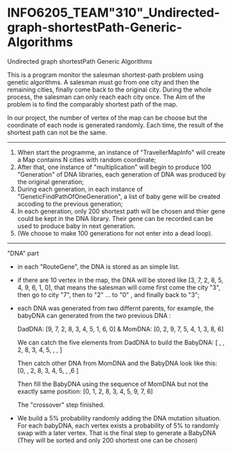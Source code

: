 # INFO6205_TEAM"310"_Undirected-graph-shortestPath-Generic-Algorithms
Undirected graph shortestPath Generic Algorithms

This is a program monitor the salesman shortest-path problem using genetic algorithms.
A salesman must go from one city and then the remaining cities, finally come back to the original city.
During the whole process, the salesman can only reach each city once.
The Aim of the problem is to find the comparably shortest path of the map.

In our project, the number of vertex of the map can be choose but the coordinate of each node is generated randomly.
Each time, the result of the shortest path can not be the same.

----------------------------------------------------------------------------------------------------------------

1. When start the programme, an instance of "TravellerMapInfo" will create a Map contains N cities with random coordinate;
2. After that, one instance of "multiplication" will begin to produce 100 "Generation" of DNA libraries, each generation of DNA was produced by the original generation;
3. During each generation, in each instance of "GeneticFindPathOfOneGeneration", a list of baby gene will be created accoding to the previous generation;
4. In each generation, only 200 shortest path will be chosen and thier gene could be kept in the DNA library. Their gene can be recorded can be used to produce baby in next generation.
5. (We choose to make 100 generations for not enter into a dead loop).

-----------------------------------------------------------------------------------------------------------------

"DNA" part
- in each "RouteGene", the DNA is stored as an simple list.
- if there are 10 vertex in the map, the DNA will be stored like [3, 7, 2, 8, 5, 4, 9, 6, 1, 0], that means the salesman will come first come the city "3", then go to city "7", then to "2" ... to "0" , and finally back to "3";
- each DNA was generated from two differnt parents, for example, the babyDNA can generated from the two previous DNA :

  DadDNA: [9, 7, 2, 8, 3, 4, 5, 1, 6, 0]       &       MomDNA: [0, 2, 9, 7, 5, 4, 1, 3, 8, 6]
  
  We can catch the five elements from DadDNA to build the BabyDNA: [ ,  , 2, 8, 3, 4, 5,  ,  ,  ]
  
  Then catch other DNA from MomDNA and the BabyDNA look like this: [0,  , 2, 8, 3, 4, 5,  ,  ,6 ]
  
  Then fill the BabyDNA using the sequence of MomDNA but not the exactly same position: [0, 1, 2, 8, 3, 4, 5, 9, 7, 6]
  
  The "crossover" step finished.
  
- We build a 5% probability randomly adding the DNA mutation situation.
  For each babyDNA, each vertex exists a probability of 5% to randomly swap with a later vertex.
  That is the final step to generate a BabyDNA (They will be sorted and only 200 shortest one can be chosen)
 
